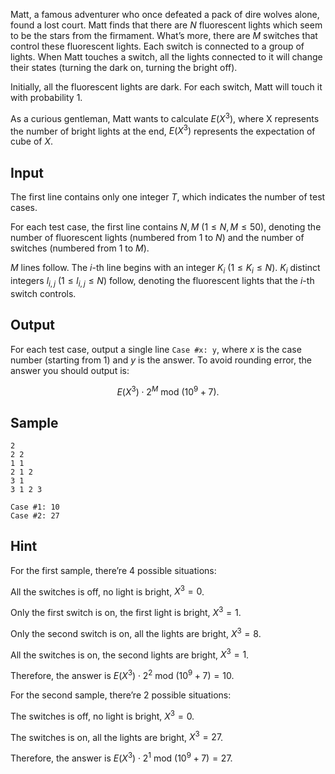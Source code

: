 Matt, a famous adventurer who once defeated a pack of dire wolves alone, found a lost court. Matt finds that there are $N$ fluorescent lights which seem to be the stars from the firmament. What’s more, there are $M$ switches that control these fluorescent lights. Each switch is connected to a group of lights. When Matt touches a switch, all the lights connected to it will change their states (turning the dark on, turning the bright off).

Initially, all the fluorescent lights are dark. For each switch, Matt will touch it with probability $1$.

As a curious gentleman, Matt wants to calculate $E(X^3)$, where X represents the number of bright lights at the end, $E(X^3)$ represents the expectation of cube of $X$.

## Input

The first line contains only one integer $T$, which indicates the number of test cases.

For each test case, the first line contains $N, M$ ($1 \leq N, M \leq 50$), denoting the number of fluorescent lights (numbered from $1$ to $N$) and the number of switches (numbered from $1$ to $M$).

$M$ lines follow. The $i$-th line begins with an integer $K_i$ ($1\leq K_i\leq N$). $K_i$ distinct integers $l_{i,j}$ ($1 \leq l_{i,j} \leq N$) follow, denoting the fluorescent lights that the $i$-th switch controls.
 
## Output

For each test case, output a single line `Case #x: y`, where $x$ is the case number (starting from $1$) and $y$ is the answer. To avoid rounding error, the answer you should output is:

$$
E(X^3)\cdot 2^M\text{ mod }(10^9+7).
$$

## Sample

```input1
2
2 2
1 1
2 1 2
3 1
3 1 2 3
```

```output1
Case #1: 10
Case #2: 27
```

## Hint

For the first sample, there’re $4$ possible situations:

All the switches is off, no light is bright, $X^3 = 0$.

Only the first switch is on, the first light is bright, $X^3 = 1$.

Only the second switch is on, all the lights are bright, $X^3 = 8$.

All the switches is on, the second lights are bright, $X^3 = 1$.

Therefore, the answer is $E(X^3) \cdot 2^2\text{ mod }(10^9 + 7) = 10$.

For the second sample, there’re $2$ possible situations:

The switches is off, no light is bright, $X^3 = 0$.

The switches is on, all the lights are bright, $X^3 = 27$.

Therefore, the answer is $E(X^3) \cdot 2^1\text{ mod }(10^9 + 7) = 27$.